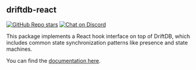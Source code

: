 ## driftdb-react

[![GitHub Repo stars](https://img.shields.io/github/stars/drifting-in-space/driftdb?style=social)](https://github.com/drifting-in-space/driftdb)
[![Chat on Discord](https://img.shields.io/static/v1?label=chat&message=discord&color=404eed)](https://discord.gg/N5sEpsuhh9)

This package implements a React hook interface on top of DriftDB, which includes common state synchronization
patterns like presence and state machines.

You can find the [documentation here](https://driftdb.com/docs/react).
